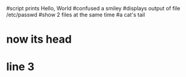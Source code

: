 ##
#script prints Hello, World
#confused a smiley
#displays output of file /etc/passwd
#show 2 files at the same time
#a cat's tail
# now its head
# line 3
